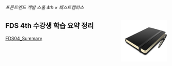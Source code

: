 ###### 프론트엔드 개발 스쿨 4th × 패스트캠퍼스

<img src="../ASSETS/note.jpg" alt width="145" height="130" align="right">

## FDS 4th 수강생 학습 요약 정리
[FDS04_Summary](https://github.com/owl423/FDS04_Summary)

